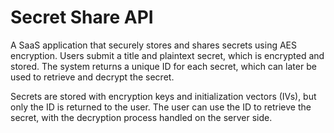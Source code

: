 # Secret Share API

A SaaS application that securely stores and shares secrets using AES encryption. Users submit a title and plaintext secret, which is encrypted and stored. The system returns a unique ID for each secret, which can later be used to retrieve and decrypt the secret.

Secrets are stored with encryption keys and initialization vectors (IVs), but only the ID is returned to the user. The user can use the ID to retrieve the secret, with the decryption process handled on the server side.

